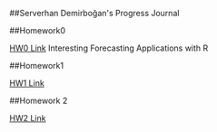 ##Serverhan Demirboğan's Progress Journal

##Homework0

[HW0 Link](https://github.com/BU-IE-360/spring21-serverhan/blob/main/files/Interesting%20Forecasting%20Applications%20with%20R.html) Interesting Forecasting Applications with R


##Homework1

[HW1 Link](https://github.com/BU-IE-360/spring21-serverhan/blob/main/files/HW1/HW1.html)


##Homework 2

[HW2 Link](https://github.com/BU-IE-360/spring21-serverhan/blob/main/files/HW2/HW2.html)
